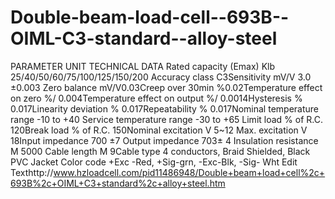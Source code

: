 Double-beam-load-cell--693B--OIML-C3-standard--alloy-steel
==========================================================

PARAMETER UNIT TECHNICAL DATA Rated capacity (Emax) Klb 25/40/50/60/75/100/125/150/200 Accuracy class C3Sensitivity mV/V 3.0 ±0.003 Zero balance mV/V0.03Creep over 30min %0.02Temperature effect on zero %/ 0.004Temperature effect on output %/ 0.0014Hysteresis % 0.017Linearity deviation % 0.017Repeatability % 0.017Nominal temperature range -10 to +40 Service temperature range -30 to +65 Limit load % of R.C. 120Break load % of R.C. 150Nominal excitation V 5~12 Max. excitation V 18Input impedance 700 ±7 Output impedance 703± 4 Insulation resistance M 5000 Cable length M 9Cable type 4 conductors, Braid Shielded, Black PVC Jacket Color code +Exc -Red, +Sig-grn, -Exc-Blk, -Sig- Wht Edit Texthttp://www.hzloadcell.com/pid11486948/Double+beam+load+cell%2c+693B%2c+OIML+C3+standard%2c+alloy+steel.htm